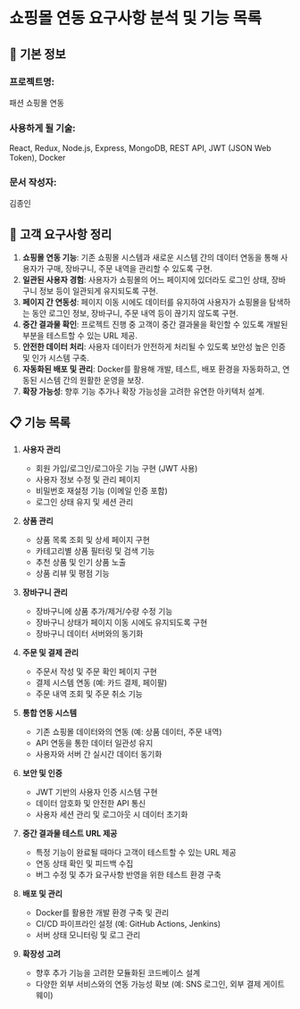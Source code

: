 # 쇼핑몰 연동 요구사항 분석 및 기능 목록

## 📌 기본 정보
### 프로젝트명: 
패션 쇼핑몰 연동

### 사용하게 될 기술: 
React, Redux, Node.js, Express, MongoDB, REST API, JWT (JSON Web Token), Docker

### 문서 작성자: 
김종인

## 📝 고객 요구사항 정리
1. **쇼핑몰 연동 기능**: 기존 쇼핑몰 시스템과 새로운 시스템 간의 데이터 연동을 통해 사용자가 구매, 장바구니, 주문 내역을 관리할 수 있도록 구현.
2. **일관된 사용자 경험**: 사용자가 쇼핑몰의 어느 페이지에 있더라도 로그인 상태, 장바구니 정보 등이 일관되게 유지되도록 구현.
3. **페이지 간 연동성**: 페이지 이동 시에도 데이터를 유지하여 사용자가 쇼핑몰을 탐색하는 동안 로그인 정보, 장바구니, 주문 내역 등이 끊기지 않도록 구현.
4. **중간 결과물 확인**: 프로젝트 진행 중 고객이 중간 결과물을 확인할 수 있도록 개발된 부분을 테스트할 수 있는 URL 제공.
5. **안전한 데이터 처리**: 사용자 데이터가 안전하게 처리될 수 있도록 보안성 높은 인증 및 인가 시스템 구축.
6. **자동화된 배포 및 관리**: Docker를 활용해 개발, 테스트, 배포 환경을 자동화하고, 연동된 시스템 간의 원활한 운영을 보장.
7. **확장 가능성**: 향후 기능 추가나 확장 가능성을 고려한 유연한 아키텍처 설계.

## 📋 기능 목록
1. **사용자 관리**
   - 회원 가입/로그인/로그아웃 기능 구현 (JWT 사용)
   - 사용자 정보 수정 및 관리 페이지
   - 비밀번호 재설정 기능 (이메일 인증 포함)
   - 로그인 상태 유지 및 세션 관리

2. **상품 관리**
   - 상품 목록 조회 및 상세 페이지 구현
   - 카테고리별 상품 필터링 및 검색 기능
   - 추천 상품 및 인기 상품 노출
   - 상품 리뷰 및 평점 기능

3. **장바구니 관리**
   - 장바구니에 상품 추가/제거/수량 수정 기능
   - 장바구니 상태가 페이지 이동 시에도 유지되도록 구현
   - 장바구니 데이터 서버와의 동기화

4. **주문 및 결제 관리**
   - 주문서 작성 및 주문 확인 페이지 구현
   - 결제 시스템 연동 (예: 카드 결제, 페이팔)
   - 주문 내역 조회 및 주문 취소 기능

5. **통합 연동 시스템**
   - 기존 쇼핑몰 데이터와의 연동 (예: 상품 데이터, 주문 내역)
   - API 연동을 통한 데이터 일관성 유지
   - 사용자와 서버 간 실시간 데이터 동기화

6. **보안 및 인증**
   - JWT 기반의 사용자 인증 시스템 구현
   - 데이터 암호화 및 안전한 API 통신
   - 사용자 세션 관리 및 로그아웃 시 데이터 초기화

7. **중간 결과물 테스트 URL 제공**
   - 특정 기능이 완료될 때마다 고객이 테스트할 수 있는 URL 제공
   - 연동 상태 확인 및 피드백 수집
   - 버그 수정 및 추가 요구사항 반영을 위한 테스트 환경 구축

8. **배포 및 관리**
   - Docker를 활용한 개발 환경 구축 및 관리
   - CI/CD 파이프라인 설정 (예: GitHub Actions, Jenkins)
   - 서버 상태 모니터링 및 로그 관리

9. **확장성 고려**
   - 향후 추가 기능을 고려한 모듈화된 코드베이스 설계
   - 다양한 외부 서비스와의 연동 가능성 확보 (예: SNS 로그인, 외부 결제 게이트웨이)

